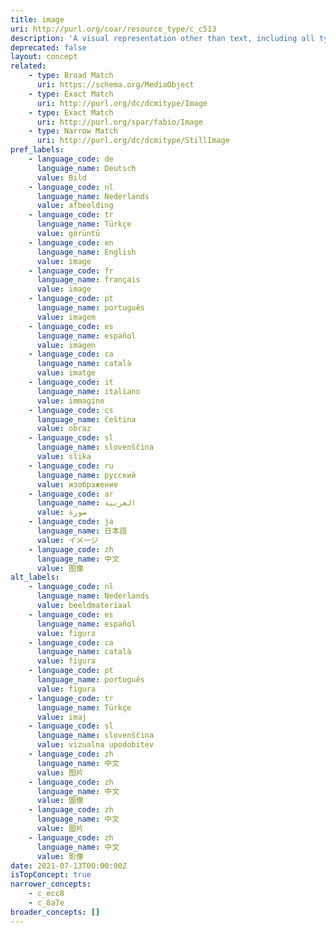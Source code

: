 ```yaml
---
title: image
uri: http://purl.org/coar/resource_type/c_c513
description: 'A visual representation other than text, including all types of moving image and still image. [Source: Adapted from  http://purl.org/dc/dcmitype/Image]'
deprecated: false
layout: concept
related:
    - type: Broad Match
      uri: https://schema.org/MediaObject
    - type: Exact Match
      uri: http://purl.org/dc/dcmitype/Image
    - type: Exact Match
      uri: http://purl.org/spar/fabio/Image
    - type: Narrow Match
      uri: http://purl.org/dc/dcmitype/StillImage
pref_labels:
    - language_code: de
      language_name: Deutsch
      value: Bild
    - language_code: nl
      language_name: Nederlands
      value: afbeelding
    - language_code: tr
      language_name: Türkçe
      value: görüntü
    - language_code: en
      language_name: English
      value: image
    - language_code: fr
      language_name: français
      value: image
    - language_code: pt
      language_name: português
      value: imagem
    - language_code: es
      language_name: español
      value: imagen
    - language_code: ca
      language_name: català
      value: imatge
    - language_code: it
      language_name: italiano
      value: immagine
    - language_code: cs
      language_name: čeština
      value: obraz
    - language_code: sl
      language_name: slovenščina
      value: slika
    - language_code: ru
      language_name: русский
      value: изображение
    - language_code: ar
      language_name: العربية
      value: صورة
    - language_code: ja
      language_name: 日本語
      value: イメージ
    - language_code: zh
      language_name: 中文
      value: 图像
alt_labels:
    - language_code: nl
      language_name: Nederlands
      value: beeldmateriaal
    - language_code: es
      language_name: español
      value: figura
    - language_code: ca
      language_name: català
      value: figura
    - language_code: pt
      language_name: português
      value: figura
    - language_code: tr
      language_name: Türkçe
      value: imaj
    - language_code: sl
      language_name: slovenščina
      value: vizualna upodobitev
    - language_code: zh
      language_name: 中文
      value: 图片
    - language_code: zh
      language_name: 中文
      value: 圖像
    - language_code: zh
      language_name: 中文
      value: 圖片
    - language_code: zh
      language_name: 中文
      value: 影像
date: 2021-07-13T00:00:00Z
isTopConcept: true
narrower_concepts:
    - c_ecc8
    - c_8a7e
broader_concepts: []
---
```


